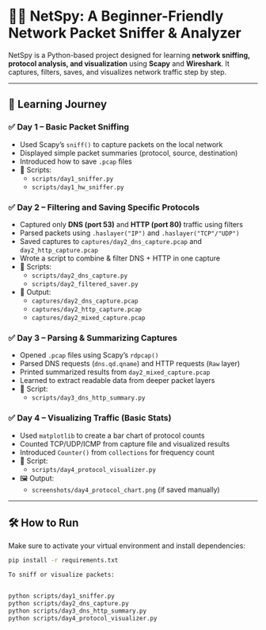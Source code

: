 # 🕵️‍♀️ NetSpy: A Beginner-Friendly Network Packet Sniffer & Analyzer

NetSpy is a Python-based project designed for learning **network sniffing, protocol analysis, and visualization** using **Scapy** and **Wireshark**. It captures, filters, saves, and visualizes network traffic step by step.

---


## 🧠 Learning Journey

### ✅ Day 1 – Basic Packet Sniffing

- Used Scapy’s `sniff()` to capture packets on the local network
- Displayed simple packet summaries (protocol, source, destination)
- Introduced how to save `.pcap` files
- 🔧 Scripts:
  - `scripts/day1_sniffer.py`
  - `scripts/day1_hw_sniffer.py`

### ✅ Day 2 – Filtering and Saving Specific Protocols

- Captured only **DNS (port 53)** and **HTTP (port 80)** traffic using filters
- Parsed packets using `.haslayer("IP")` and `.haslayer("TCP"/"UDP")`
- Saved captures to `captures/day2_dns_capture.pcap` and `day2_http_capture.pcap`
- Wrote a script to combine & filter DNS + HTTP in one capture
- 🔧 Scripts:
  - `scripts/day2_dns_capture.py`
  - `scripts/day2_filtered_saver.py`
- 📁 Output:
  - `captures/day2_dns_capture.pcap`
  - `captures/day2_http_capture.pcap`
  - `captures/day2_mixed_capture.pcap`

### ✅ Day 3 – Parsing & Summarizing Captures

- Opened `.pcap` files using Scapy’s `rdpcap()`
- Parsed DNS requests (`dns.qd.qname`) and HTTP requests (`Raw` layer)
- Printed summarized results from `day2_mixed_capture.pcap`
- Learned to extract readable data from deeper packet layers
- 🔧 Script:
  - `scripts/day3_dns_http_summary.py`

### ✅ Day 4 – Visualizing Traffic (Basic Stats)

- Used `matplotlib` to create a bar chart of protocol counts
- Counted TCP/UDP/ICMP from capture file and visualized results
- Introduced `Counter()` from `collections` for frequency count
- 🔧 Script:
  - `scripts/day4_protocol_visualizer.py`
- 🖼️ Output:
  - `screenshots/day4_protocol_chart.png` (if saved manually)

---

## 🛠️ How to Run

Make sure to activate your virtual environment and install dependencies:

```bash
pip install -r requirements.txt

To sniff or visualize packets:


python scripts/day1_sniffer.py
python scripts/day2_dns_capture.py
python scripts/day3_dns_http_summary.py
python scripts/day4_protocol_visualizer.py
